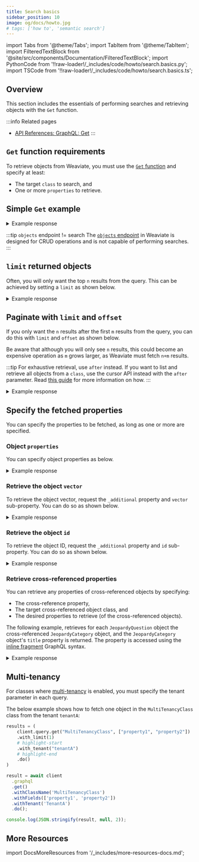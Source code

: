 ```yaml
---
title: Search basics
sidebar_position: 10
image: og/docs/howto.jpg
# tags: ['how to', 'semantic search']
---
```


import Tabs from '@theme/Tabs';
import TabItem from '@theme/TabItem';
import FilteredTextBlock from '@site/src/components/Documentation/FilteredTextBlock';
import PythonCode from '!!raw-loader!/_includes/code/howto/search.basics.py';
import TSCode from '!!raw-loader!/_includes/code/howto/search.basics.ts';

## Overview

This section includes the essentials of performing searches and retrieving objects with the `Get` function.

:::info Related pages
- [API References: GraphQL: Get](../api/graphql/get.md)
:::

## `Get` function requirements

To retrieve objects from Weaviate, you must use the [`Get` function](../api/graphql/get.md) and specify at least:
- The target `class` to search, and
- One or more `properties` to retrieve.

## Simple `Get` example

<Tabs groupId="languages">
<TabItem value="py" label="Python">

<FilteredTextBlock
  text={PythonCode}
  startMarker="# BasicGetPython"
  endMarker="# END BasicGetPython"
  language="py"
/>

</TabItem>
<TabItem value="js" label="JavaScript/TypeScript">

<FilteredTextBlock
  text={TSCode}
  startMarker="// BasicGetJS"
  endMarker="// END BasicGetJS"
  language="js"
/>

</TabItem>
<TabItem value="graphql" label="GraphQL">

<FilteredTextBlock
  text={PythonCode}
  startMarker="# BasicGetGraphQL"
  endMarker="# END BasicGetGraphQL"
  language="graphql"
/>

</TabItem>
</Tabs>

<details>
  <summary>Example response</summary>

It should produce a response like the one below:

<FilteredTextBlock
  text={PythonCode}
  startMarker="// BasicGet Expected Results"
  endMarker="// END BasicGet Expected Results"
  language="json"
/>

</details>

:::tip `objects` endpoint != search
The [`objects` endpoint](../api/rest/objects.md) in Weaviate is designed for CRUD operations and is not capable of performing searches.
:::

## `limit` returned objects

Often, you will only want the top `n` results from the query. This can be achieved by setting a `limit` as shown below.

<Tabs groupId="languages">
<TabItem value="py" label="Python">

<FilteredTextBlock
  text={PythonCode}
  startMarker="# GetWithLimitPython"
  endMarker="# END GetWithLimitPython"
  language="py"
/>

</TabItem>
<TabItem value="js" label="JavaScript/TypeScript">

<FilteredTextBlock
  text={TSCode}
  startMarker="// GetWithLimitJS"
  endMarker="// END GetWithLimitJS"
  language="js"
/>

</TabItem>
<TabItem value="graphql" label="GraphQL">

<FilteredTextBlock
  text={PythonCode}
  startMarker="# GetWithLimitGraphQL"
  endMarker="# END GetWithLimitGraphQL"
  language="graphql"
/>

</TabItem>
</Tabs>

<details>
  <summary>Example response</summary>

It should produce a response like the one below:

<FilteredTextBlock
  text={PythonCode}
  startMarker="// GetWithLimit Expected Results"
  endMarker="// END GetWithLimit Expected Results"
  language="json"
/>

</details>


## Paginate with `limit` and `offset`

If you only want the `n` results after the first `m` results from the query, you can do this with `limit` and `offset` as shown below.

Be aware that although you will only see `n` results, this could become an expensive operation as `m` grows larger, as Weaviate must fetch `n+m` results.

:::tip For exhaustive retrieval, use `after` instead.
If you want to list and retrieve all objects from a `class`, use the cursor API instead with the `after` parameter. Read [this guide](../manage-data/read-all-objects.mdx) for more information on how.
:::

<Tabs groupId="languages">
<TabItem value="py" label="Python">

<FilteredTextBlock
  text={PythonCode}
  startMarker="# GetWithLimitOffsetPython"
  endMarker="# END GetWithLimitOffsetPython"
  language="py"
/>

</TabItem>
<TabItem value="js" label="JavaScript/TypeScript">

<FilteredTextBlock
  text={TSCode}
  startMarker="// GetWithLimitOffsetJS"
  endMarker="// END GetWithLimitOffsetJS"
  language="js"
/>

</TabItem>
<TabItem value="graphql" label="GraphQL">

<FilteredTextBlock
  text={PythonCode}
  startMarker="# GetWithLimitOffsetGraphQL"
  endMarker="# END GetWithLimitOffsetGraphQL"
  language="graphql"
/>

</TabItem>
</Tabs>

<details>
  <summary>Example response</summary>

It should produce a response like the one below:

<FilteredTextBlock
  text={PythonCode}
  startMarker="// GetWithLimitOffset Expected Results"
  endMarker="// END GetWithLimitOffset Expected Results"
  language="json"
/>

</details>


## Specify the fetched properties

You can specify the properties to be fetched, as long as one or more are specified.

### Object `properties`

You can specify object properties as below.

<Tabs groupId="languages">
<TabItem value="py" label="Python">

<FilteredTextBlock
  text={PythonCode}
  startMarker="# GetPropertiesPython"
  endMarker="# END GetPropertiesPython"
  language="py"
/>

</TabItem>
<TabItem value="js" label="JavaScript/TypeScript">

<FilteredTextBlock
  text={TSCode}
  startMarker="// GetPropertiesJS"
  endMarker="// END GetPropertiesJS"
  language="js"
/>

</TabItem>
<TabItem value="graphql" label="GraphQL">

<FilteredTextBlock
  text={PythonCode}
  startMarker="# GetPropertiesGraphQL"
  endMarker="# END GetPropertiesGraphQL"
  language="graphql"
/>

</TabItem>
</Tabs>

<details>
  <summary>Example response</summary>

It should produce a response like the one below:

<FilteredTextBlock
  text={PythonCode}
  startMarker="// GetProperties Expected Results"
  endMarker="// END GetProperties Expected Results"
  language="json"
/>

</details>

### Retrieve the object `vector`

To retrieve the object vector, request the `_additional` property and `vector` sub-property. You can do so as shown below.

<Tabs groupId="languages">
<TabItem value="py" label="Python">

<FilteredTextBlock
  text={PythonCode}
  startMarker="# GetObjectVectorPython"
  endMarker="# END GetObjectVectorPython"
  language="py"
/>

</TabItem>
<TabItem value="js" label="JavaScript/TypeScript">

<FilteredTextBlock
  text={TSCode}
  startMarker="// GetObjectVectorJS"
  endMarker="// END GetObjectVectorJS"
  language="js"
/>

</TabItem>
<TabItem value="graphql" label="GraphQL">

<FilteredTextBlock
  text={PythonCode}
  startMarker="# GetObjectVectorGraphQL"
  endMarker="# END GetObjectVectorGraphQL"
  language="graphql"
/>

</TabItem>
</Tabs>

<details>
  <summary>Example response</summary>

It should produce a response like the one below:

<FilteredTextBlock
  text={PythonCode}
  startMarker="// GetObjectVector Expected Results"
  endMarker="// END GetObjectVector Expected Results"
  language="json"
/>

</details>

### Retrieve the object `id`

To retrieve the object ID, request the `_additional` property and `id` sub-property. You can do so as shown below.

<Tabs groupId="languages">
<TabItem value="py" label="Python">

<FilteredTextBlock
  text={PythonCode}
  startMarker="# GetObjectIdPython"
  endMarker="# END GetObjectIdPython"
  language="py"
/>

</TabItem>
<TabItem value="js" label="JavaScript/TypeScript">

<FilteredTextBlock
  text={TSCode}
  startMarker="// GetObjectIdJS"
  endMarker="// END GetObjectIdJS"
  language="js"
/>

</TabItem>
<TabItem value="graphql" label="GraphQL">

<FilteredTextBlock
  text={PythonCode}
  startMarker="# GetObjectIdGraphQL"
  endMarker="# END GetObjectIdGraphQL"
  language="graphql"
/>

</TabItem>
</Tabs>

<details>
  <summary>Example response</summary>

It should produce a response like the one below:

<FilteredTextBlock
  text={PythonCode}
  startMarker="// GetObjectId Expected Results"
  endMarker="// END GetObjectId Expected Results"
  language="json"
/>

</details>


### Retrieve cross-referenced properties

You can retrieve any properties of cross-referenced objects by specifying:
- The cross-reference property,
- The target cross-referenced object class, and
- The desired properties to retrieve (of the cross-referenced objects).

The following example, retrieves for each `JeopardyQuestion` object the cross-referenced `JeopardyCategory` object, and the `JeopardyCategory` object's `title` property is returned. The property is accessed using the [inline fragment](http://spec.graphql.org/June2018/#sec-Inline-Fragments) GraphQL syntax.

<Tabs groupId="languages">
<TabItem value="py" label="Python">

<FilteredTextBlock
  text={PythonCode}
  startMarker="# GetWithCrossRefsPython"
  endMarker="# END GetWithCrossRefsPython"
  language="py"
/>

</TabItem>
<TabItem value="js" label="TypeScript">

<FilteredTextBlock
  text={TSCode}
  startMarker="// GetWithCrossRefs"
  endMarker="// END GetWithCrossRefs"
  language="js"
/>

</TabItem>
<TabItem value="graphql" label="GraphQL">

<FilteredTextBlock
  text={PythonCode}
  startMarker="# GetWithCrossRefsGraphQL"
  endMarker="# END GetWithCrossRefsGraphQL"
  language="graphql"
/>

</TabItem>
</Tabs>

<details>
  <summary>Example response</summary>

It should produce a response like the one below:

<FilteredTextBlock
  text={PythonCode}
  startMarker="# GetWithCrossRefs Expected Results"
  endMarker="# END GetWithCrossRefs Expected Results"
  language="json"
/>

</details>

## Multi-tenancy

For classes where [multi-tenancy](../concepts/data.md#multi-tenancy) is enabled, you must specify the tenant parameter in each query.

The below example shows how to fetch one object in the `MultiTenancyClass` class from the tenant `tenantA`:

<Tabs groupId="languages">
  <TabItem value="py" label="Python">

  ```python
  results = (
      client.query.get("MultiTenancyClass", ["property1", "property2"])
      .with_limit(1)
      # highlight-start
      .with_tenant("tenantA")
      # highlight-end
      .do()
  )
  ```

  </TabItem>
  <TabItem value="js" label="TypeScript">

  ```ts
  result = await client
    .graphql
    .get()
    .withClassName('MultiTenancyClass')
    .withFields(['property1', 'property2'])
    .withTenant('TenantA')
    .do();

  console.log(JSON.stringify(result, null, 2));
  ```

  </TabItem>
</Tabs>

## More Resources

import DocsMoreResources from '/_includes/more-resources-docs.md';

<DocsMoreResources />
